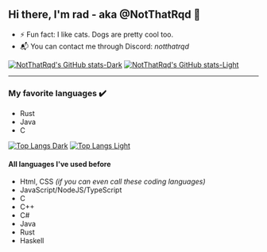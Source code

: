 ## Hi there, I'm rad - aka @NotThatRqd 👋

- ⚡ Fun fact: I like cats. Dogs are pretty cool too.
- 📬 You can contact me through Discord: *notthatrqd*

[![NotThatRqd's GitHub stats-Dark](https://github-readme-stats.vercel.app/api?username=NotThatRqd&show_icons=true&theme=gruvbox&hide_rank=true#gh-dark-mode-only)](https://github.com/anuraghazra/github-readme-stats#gh-dark-mode-only)
[![NotThatRqd's GitHub stats-Light](https://github-readme-stats.vercel.app/api?username=NotThatRqd&show_icons=true&theme=gruvbox_light&hide_rank=true#gh-light-mode-only)](https://github.com/anuraghazra/github-readme-stats#gh-light-mode-only)

---

### My favorite languages ✔️

- Rust
- Java
- C

[![Top Langs Dark](https://github-readme-stats.vercel.app/api/top-langs/?username=NotThatRqd&layout=compact&theme=gruvbox#gh-dark-mode-only)](https://github.com/anuraghazra/github-readme-stats#gh-dark-mode-only)
[![Top Langs Light](https://github-readme-stats.vercel.app/api/top-langs/?username=NotThatRqd&layout=compact&theme=gruvbox_light#gh-light-mode-only)](https://github.com/anuraghazra/github-readme-stats#gh-light-mode-only)

#### All languages I've used before

- Html, CSS *(if you can even call these coding languages)*
- JavaScript/NodeJS/TypeScript
- C
- C++
- C#
- Java
- Rust
- Haskell
